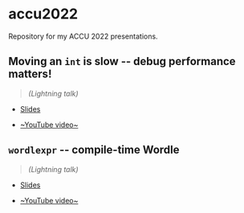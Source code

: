 # accu2022
Repository for my ACCU 2022 presentations.

## Moving an `int` is slow -- debug performance matters!

> *(Lightning talk)*

* [Slides](https://github.com/vittorioromeo/accu2022/blob/main/debug_performance_matters.pdf)

* [~YouTube video~](TODO)

## `wordlexpr` -- compile-time Wordle

> *(Lightning talk)*

* [Slides](https://github.com/vittorioromeo/accu2022/blob/main/wordlexpr.pdf)

* [~YouTube video~](TODO)
